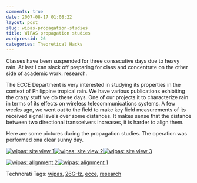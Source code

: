 ```yaml
---
comments: true
date: 2007-08-17 01:08:22
layout: post
slug: wipas-propagation-studies
title: WIPAS propagation studies
wordpressid: 26
categories: Theoretical Hacks
---
```


Classes have been suspended for three consecutive days due to heavy rain.  At last I can slack off preparing for class and concentrate on the other side of academic work: research.

The ECCE Department is very interested in studying its properties in the context of Philippine tropical rain.  We have various publications exhibiting the crazy stuff we do these days.  One of our projects it to characterize rain in terms of its effects on wireless telecommunications systems.  A few weeks ago, we went out to the field to make key field measurements of its received signal levels over some distances.  It makes sense that the distance between two directional transceivers increases, it is harder to align them.

Here are some pictures during the propagation studies.  The operation was performed ona clear sunny day.


[![wipas: site view 1](http://farm2.static.flickr.com/1002/1139626120_02f5c3ce4b_t.jpg)](http://www.flickr.com/photos/yecartes/1139626120/)[![wipas: site view 2](http://farm2.static.flickr.com/1357/1138781895_7ac6906572_t.jpg)](http://www.flickr.com/photos/yecartes/1138781895/)[![wipas: site view 3](http://farm2.static.flickr.com/1166/1139624854_ed83797590_t.jpg)](http://www.flickr.com/photos/yecartes/1139624854/)




[![wipas: alignment 2](http://farm2.static.flickr.com/1403/1139624144_8c954fb552_t.jpg)](http://www.flickr.com/photos/yecartes/1139624144/)[![wipas: alignment 1](http://farm2.static.flickr.com/1063/1138780705_99528e1c52_t.jpg)](http://www.flickr.com/photos/yecartes/1138780705/)


Technorati Tags: [wipas](http://technorati.com/tag/wipas), [26GHz](http://technorati.com/tag/26GHz), [ecce](http://technorati.com/tag/ecce), [research](http://technorati.com/tag/research)
